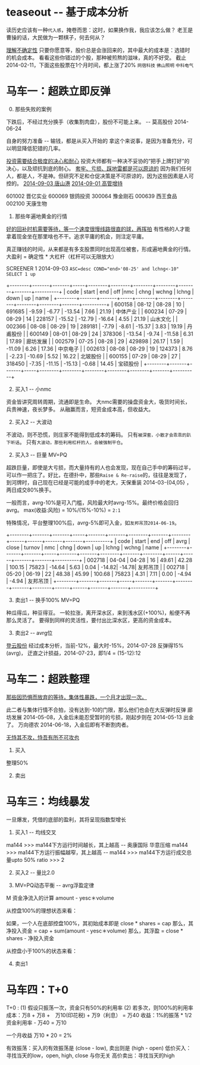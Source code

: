 # teaseout -- 基于成本分析

  读历史应该有一种`代入感`，掩卷而思：这时，如果换作我，我应该怎么做？
  老王是曹操的话，大民做为一颗棋子，何去何从？

  [理解不确定性](如何少出错)
  只要你愿意等，股价总是会涨回来的，其中最大的成本是：选错时的机会成本。
  看看这些你错过的个股，那种被煎熬的滋味，真的不好受。
  截止2014-02-11，下面这些股票在1个月时间，都上涨了20%
  `网宿科技` `佛山照明` `中科电气`

# 马车一：超跌立即反弹

0. 那些失败的案例

  下跌后，不经过充分换手（收集割肉盘），股份不可能上来。 -- 莫高股份 2014-06-24

  自身的努力准备 -- 输钱，都是从买入开始的
  拿这个来说事，是因为准备充分，可以明显降低犯错的几率。

  [投资需要结合极度的决心和耐心]()
  投资大师都有一种决不妥协的“把手上牌打好”的决心，以及顽抗到底的耐心。
  [套牢、亏损、踩地雷都是可以原谅的]()
  因为我们任何人，都是人，不是神。但研究不足和仓促决策是不可原谅的，因为这些因素是人可控的。
  [2014-09-03 唐山港](不做功课，而在如此的高位买入，实为不可饶恕)
  [2014-09-01 高管增持](如果周一早上能花时间研究，更能有傲人战绩)

  601002  晋亿实业
  600069  银鸽投资
  300064  豫金刚石
  000639  西王食品
  002100  天康生物

1. 那些年遍地黄金的行情

  [好的回补时机需要等待，等一个速度很慢线路很直的球，再挥拍]()
  有性格的人才能拿着现金坐在那里啥也不干。追求平庸的机会，则注定平庸。

  真正赚钱的时间，从来都是有多支股票同时出现高位被套，形成遍地黄金的行情。
  大盈利 = 确定性 * 大杠杆（杠杆可以无限放大）

  SCREENER 1 2014-09-03
  `ASC=desc COND="end>'08-25' and lchng<-10" SELECT 1 up`

  +--------+-------+-------+-----+--------+--------+--------+--------+--------+-------+----------+
  | code   | start | end   | off |nmc     | chng   | wchng  | lchng  | down   | up    | name     |
  +--------+-------+-------+-----+--------+--------+--------+--------+--------+-------+----------+
  | 600158 | 08-12 | 08-28 |  10 | 691685 |  -9.59 |  -6.77 | -13.54 |   7.66 | 21.19 | 中体产业 |
  | 600234 | 07-29 | 08-29 |  14 | 228157 | -15.52 | -12.79 | -16.64 |   4.55 | 21.19 | 山水文化 |
  | 002366 | 08-08 | 08-29 |  19 | 289181 |  -7.79 |  -8.61 | -15.37 |   3.83 | 19.19 | 丹甫股份 |
  | 600149 | 08-01 | 08-29 |  24 | 378306 | -13.54 |  -9.74 | -11.58 |   6.31 | 17.89 | 廊坊发展 |
  | 002579 | 07-25 | 08-28 |  29 | 429898 |  26.17 |   1.59 | -11.09 |   6.26 | 17.36 | 中京电子 |
  | 002613 | 08-08 | 08-29 |  19 | 124373 |   8.76 |  -2.23 | -10.69 |   5.52 | 16.22 | 北玻股份 |
  | 600155 | 07-29 | 08-29 |  27 | 318450 |  -7.35 | -11.15 | -15.13 |  -0.68 | 14.45 | 宝硕股份 |
  +--------+-------+-------+-----+--------+--------+--------+--------+--------+-------+----------+

2. 买入1 -- 小nmc

  资金皆讲究周转周期，流通即是生命。
  大nmc需要的操盘资金大，吸货时间长，兵贵神速，夜长梦多。
  从融赢而言，短资金成本高，但收益大。

2. 买入2 -- 大波动

  不波动，则不恐慌，则庄家不能得到低成本的筹码。
  只有`被深套，小散才会乖乖的趴下听话`。
  只有`大波动，那些利用杠杆的人，会被强制平仓`。

2. 买入3 -- 巨量 MV=PQ

  超跌巨量，即使是大亏损，而大量持有的人也会发现，现在自己手中的筹码过半，
  可以作一把庄了。好比，在德扑中，那些`Raise & Re-raise`的，往往是发现了，
  到河牌时，自己现在已经是可能的成手中的老大，天保重装 2014-03-{04,05} ，
  两日成交80%换手。

  一般而言，avrg-10%是可入门槛，风险最大时avrg-15%。最终价格会回归avrg。
  max(收益:风险) = 10%/(15%-10%) = `2:1`

  特殊情况，平台整理100%后，avrg-5%即可入金，如`友邦吊顶2014-06-19`。

  +--------+-------+-------+-----+-------+-------+--------+-------+--------+------+------+-------+-------+----------+
  | code   | start | end   | off | avrg  | close | turnov | nmc   | chng   | down | up   | lchng | wchng | name     |
  +--------+-------+-------+-----+-------+-------+--------+-------+--------+------+------+-------+-------+----------+
  | 002718 | 04-04 | 04-28 |  16 | 49.61 | 42.28 | 100.15 | 75823 | -14.64 | 5.63 | 0.04 | -14.82| -14.78| 友邦吊顶 |
  | 002718 | 05-20 | 06-19 |  22 | 48.38 | 45.99 | 100.68 | 75823 | 4.31   | 7.11 | 0.00 | -4.94 | -4.94 | 友邦吊顶 |
  +--------+-------+-------+-----+-------+-------+--------+-------+--------+------+------+-------+-------+----------+

3. 卖出1 -- 换手100% MV=PQ

  种瓜得瓜，种豆得豆。
  一轮拉涨，离开深水区，来到浅水区(+100%)，船便不再那么灵活了。
  要得到同样的灵活性，要付出比深水区，更高的资金成本。

3. 卖出2 -- avrg位

  [登云股份]()
  经过成本分析，当前-12%，最大时-15%，2014-07-28 反弹得15%(avrg)，
  迂直之计损益，2014-07-23，即1/4 = (15-12):12

# 马车二：超跌整理

  [那些因恐惧而放弃的等待，集体性暴跌，一个月才出现一次。]()

  此二者与集体行情不合拍，没有达到-10的门限，那么他们也会在大反弹时反弹
  廊坊发展 2014-05-08，入金后未能忍受暂时的亏损，刚起步则在 2014-05-13 出金了。 
  万向德农 2014-06-18，入金后即有不断割肉者。

  [无恃其不攻，恃吾有所不可攻也](用于第二波)

1. 买入

  整理50%

2. 卖出

# 马车三：均线暴发

  一旦爆发，凭借的底部的盈利，其将呈现指数型增长

1. 买入1 -- 均线交叉

  ma144 >>> ma144下方运行时间越长，其上越高 -- 奥康国际 华意压缩
  ma144 >>> ma144下方运行振幅越窄，其上越高 -- 
  ma144 >>> ma144下方运行成交总量upto 50%
  ratio >>> 2

2. 买入2 -- 量比2.0

3. MV=PQ动态平衡 -- avrg浮盈定律

  M 资金净流入的计算 amount - yesc＊volume

  从控盘100%的理想状态来看：

  如果，一个人在底部控盘100%，其初始成本即是 close * shares = cap
  那么，其净投入资金 = cap + sum(amount - yesc＊volume)
  那么，其浮盈 = close * shares - 净投入资金

  从控盘小于100%的状态来看：

4. 卖出1 
  


# 马车四：T+0

  T+0 : (1) 假设只振荡一次，资金只有50%的利用率 (2) 若多次，则100%的利用率
  成本：万8 + 万8 +　万10(印花税) + 万9（利息） = 万40
  收益：1%的振荡 * 1/2 资金利用率 - 万40 = 万10

  一个月收益 万10 * 20 = 2%

  有效振荡：买入的有效振荡是 (close - low), 卖出则是 (high - open)
  低价买入：寻找当天的low，open, high, close 与你无关
  高价卖出：寻找当天的high

